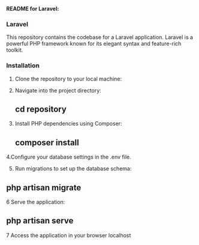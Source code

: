 **README for Laravel:**

### Laravel

This repository contains the codebase for a Laravel application. Laravel is a powerful PHP framework known for its elegant syntax and feature-rich toolkit.

### Installation

1. Clone the repository to your local machine:

2. Navigate into the project directory:
    ##  cd repository
3. Install PHP dependencies using Composer:
    ## composer install
   
4.Configure your database settings in the .env file.

5. Run migrations to set up the database schema:
  ## php artisan migrate

6 Serve the application:
  ## php artisan serve
7 Access the application in your browser localhost
